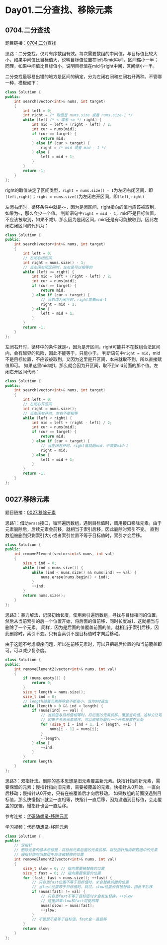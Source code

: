 # Day01.二分查找、移除元素

## 0704.二分查找

题目链接：[0704.二分查找](https://leetcode.cn/problems/binary-search/)

思路：二分查找，仅对有序数组有效。每次需要数组的中间值，与目标值比较大小，如果中间值比目标值大，说明目标值位置在left与mid中间，区间缩小一半；
同理，如果中间值比目标值小，说明目标值在mid与right中间，区间缩小一半。

二分查找最容易出错的地方是区间的确定，分为左闭右闭和左闭右开两种。不管哪一种，模板如下：

```c++
class Solution {
public:
    int search(vector<int>& nums, int target)
    {
        int left = 0;
        int right = /* 取值是 nums.size 或者 nums.size-1 */
        while (left /* < 或者 <= */ right) {
            int mid = left + (right - left) / 2;
            int cur = nums[mid];
            if (cur == target) {
                return mid;
            } else if (cur > target) {
                right = /* mid 或者 mid - 1 */
            } else {
                left = mid + 1;
            }
        }
        return -1;
    }
};
```

right的取值决定了区间类型，`right = nums.size() - 1`为左闭右闭区间，即`[left,right]`；`right = nums.size()`为左闭右开区间，即`[left,right)`

左闭右闭时，循环条件中就是`<=`，因为是闭区间，right指向的值也应该被取到，如果为`<`，那么会少一个值。
判断语句中`right = mid - 1`，mid不是目标位置，不应该被取到，如果不减1，那么因为是闭区间，mid还是有可能被取到。因此左闭右闭区间的代码为：

```c++
class Solution {
public:
    int search(vector<int>& nums, int target)
    {
        int left = 0;
        // 左闭右闭区间
        int right = nums.size() - 1;
        // 当左闭右闭区间时，左右是可以相等的
        while (left <= right) {
            int mid = left + (right - left) / 2;
            int cur = nums[mid];
            if (cur == target) {
                return mid;
            } else if (cur > target) {
                // 当右边为闭合时，right需要mid-1
                right = mid - 1;
            } else {
                left = mid + 1;
            }
        }
        return -1;
    }
};
```

左闭右开时，循环中的条件就是`<`，因为是开区间，right可能并不在数组合法区间内，会有越界的风险，因此不能等于，只能小于。
判断语句中`right = mid`，mid不是目标位置，不应该被取到，又因为这里是开区间，本来就取不到，所以直接赋值即可。
如果这里mid减1，那么就会因为开区间，取不到mid前面的那个值。左闭右开区间代码：

```c++
class Solution {
public:
    int search(vector<int>& nums, int target)
    {
        int left = 0;
        // 左闭右开区间
        int right = nums.size();
        // 当左闭右开时，左右不能相等
        while (left < right) {
            int mid = left + (right - left) / 2;
            int cur = nums[mid];
            if (cur == target) {
                return mid;
            } else if (cur > target) {
                // 当左闭右开时，right值就是mid，不需要mid-1
                right = mid;
            } else {
                left = mid + 1;
            }
        }
        return -1;
    }
};
```

## 0027.移除元素

题目链接：[0027.移除元素](https://leetcode.cn/problems/remove-element/)

思路1：借助`erase`接口，循环遍历数组，遇到目标值时，调用接口移除元素。由于元素删除后，后续元素会前移，就相当于索引后移，因此删除时索引不变。
直到数组被删到只剩索引大小或者索引位置不等于目标值时，索引才会后移。

```c++
class Solution {
public:
    int removeElement(vector<int>& nums, int val)
    {
        size_t ind = 0;
        while (ind < nums.size()) {
            while (ind < nums.size() && nums[ind] == val) {
                nums.erase(nums.begin() + ind);
            }
            ++ind;
        }
        return nums.size();
    }
};

```

思路2：暴力解法，记录初始长度，使用索引遍历数组，寻找与目标相同的位置，然后从当前索引的后一个位置开始，将后面的值前移，同时长度减1，这就相当与删除了一个元素。
同样，因为是后面的值覆盖前面的值，就相当于索引后移，因此删除时，索引不变。只有当索引不是目标值时才向后移动。

由于这题不考虑顺序问题，所以在前移元素时，可以只把最后位置的和当前覆盖即可。可以减少复杂度。

```c++
class Solution {
public:
    int removeElement2(vector<int>& nums, int val)
    {
        if (nums.empty()) {
            return 0;
        }
        size_t length = nums.size();
        size_t ind = 0;
        // length随着元素移除会不断变小，当为0时退出
        while (length > 0 && ind < length) {
            if (nums[ind] == val) {
                // 当前值与目标值相等时，将后面的元素前移，覆盖当前值，这种方法可以保证元素顺序
                // 如果不考虑元素顺序，可以直接将最后一个元素放置在此处
                for (size_t i = ind + 1; i < length; ++i) {
                    nums[i - 1] = nums[i];
                }
                --length;
            } else {
                ++ind;
            }
        }
        return length;
    }
};

```

思路3：双指针法。删除的基本思想是旧元素覆盖新元素。快指针指向新元素，需要保留的元素；慢指针指向旧元素，需要被覆盖的元素。快指针从0开始，一直向后移动；慢指针从0开始，只有在被覆盖后才向后移动。
如果数组的前面没遇到目标值，那么快慢指针就会一直相等，快指针一直后移，因为没遇到目标值，会走覆盖的逻辑，慢指针也会一直后移。

参考连接：[代码随想录-移除元素](https://programmercarl.com/0027.%E7%A7%BB%E9%99%A4%E5%85%83%E7%B4%A0.html)

学习视频：[代码随想录-移除元素](https://www.bilibili.com/video/BV12A4y1Z7LP)

```c++
class Solution {
public:
    // 双指针
    // 删除元素的基本思想是：将目标元素后面的元素前移，将快指针指向新数组中的元素
    // 慢指针指向旧数组中应该被替换的位置
    int removeElement2(vector<int>& nums, int val)
    {
        size_t slow = 0; // 指向需要被替换的位置
        size_t fast = 0; // 指向需要保留的位置
        for (fast; fast < nums.size(); ++fast) {
            // 只有当fast位置不等于目标值时，才会替换前面的位置
            // 当fast位置等于目标值时，跳过，slow位置没有被替换，因此不后移
            if (nums[fast] != val) {
                // 只有当fast不等于目标值时才会发生替换，++slow
                // 这里如果slow和fast可能相等
                nums[slow] = nums[fast];
                ++slow;
            }
            // 不管是不是等于目标值，fast会一直后移
        }
        return slow;
    }
};

```

